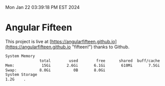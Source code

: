 Mon Jan 22 03:39:18 PM EST 2024

# Angular Fifteen


This project is live at [https://angularfifteen.github.io](https://angularfifteen.github.io "fifteen!") thanks to Github.

```bash
System Memory
               total        used        free      shared  buff/cache   available
Mem:            15Gi       2.6Gi       6.1Gi       610Mi       7.5Gi        12Gi
Swap:          8.0Gi          0B       8.0Gi
System Storage
1.2G	.

